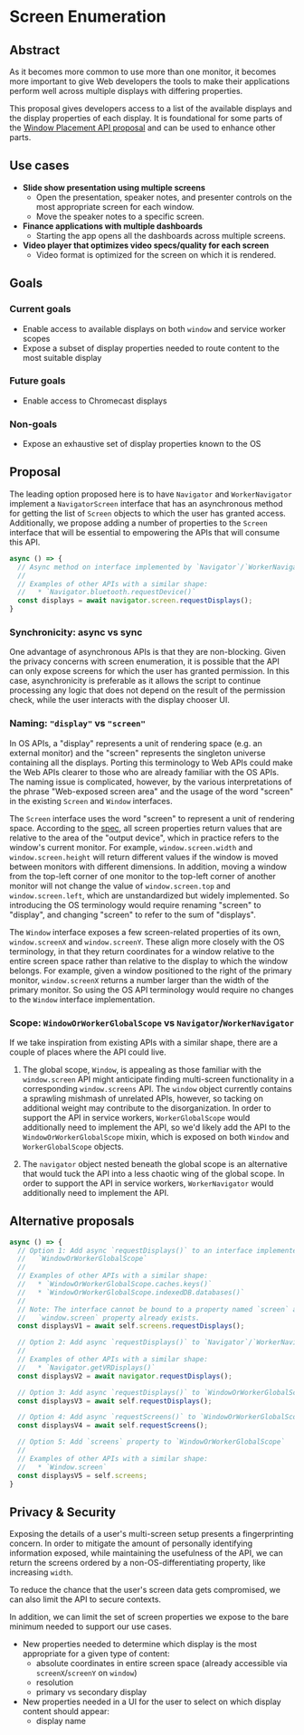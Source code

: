 # Screen Enumeration

## Abstract

As it becomes more common to use more than one monitor, it becomes more
important to give Web developers the tools to make their applications perform
well across multiple displays with differing properties.

This proposal gives developers access to a list of the available displays and
the display properties of each display. It is foundational for some parts of
the [Window Placement API
proposal](https://github.com/spark008/window-placement) and can be used to
enhance other parts.

## Use cases

* **Slide show presentation using multiple screens**
  * Open the presentation, speaker notes, and presenter controls on the most
    appropriate screen for each window.
  * Move the speaker notes to a specific screen.
* **Finance applications with multiple dashboards**
  * Starting the app opens all the dashboards across multiple screens.
* **Video player that optimizes video specs/quality for each screen**
  * Video format is optimized for the screen on which it is rendered.

## Goals

### Current goals

* Enable access to available displays on both `window` and service worker scopes
* Expose a subset of display properties needed to route content to the most
  suitable display

### Future goals

* Enable access to Chromecast displays

### Non-goals

* Expose an exhaustive set of display properties known to the OS

## Proposal

The leading option proposed here is to have `Navigator` and `WorkerNavigator`
implement a `NavigatorScreen` interface that has an asynchronous method for
getting the list of `Screen` objects to which the user has granted access.
Additionally, we propose adding a number of properties to the `Screen` interface
that will be essential to empowering the APIs that will consume this API.

```js
async () => {
  // Async method on interface implemented by `Navigator`/`WorkerNavigator`
  //
  // Examples of other APIs with a similar shape:
  //   * `Navigator.bluetooth.requestDevice()`
  const displays = await navigator.screen.requestDisplays();
}
```

### **Synchronicity**: async vs sync

One advantage of asynchronous APIs is that they are non-blocking. Given the
privacy concerns with screen enumeration, it is possible that the API can
only expose screens for which the user has granted permission. In this case,
asynchronicity is preferable as it allows the script to continue processing
any logic that does not depend on the result of the permission check, while
the user interacts with the display chooser UI.

### **Naming**: `"display"` vs `"screen"`

In OS APIs, a "display" represents a unit of rendering space (e.g. an
external monitor) and the "screen" represents the singleton universe
containing all the displays. Porting this terminology to Web APIs could make
the Web APIs clearer to those who are already familiar with the OS APIs. The
naming issue is complicated, however, by the various interpretations of the
phrase "Web-exposed screen area" and the usage of the word "screen" in the
existing `Screen` and `Window` interfaces.

The `Screen` interface uses the word "screen" to represent a unit of
rendering space. According to the
[spec](https://drafts.csswg.org/cssom-view/#web-exposed-screen-information),
all screen properties return values that are relative to the area of the
"output device", which in practice refers to the window's current monitor.
For example, `window.screen.width` and `window.screen.height` will return
different values if the window is moved between monitors with different
dimensions. In addition, moving a window from the top-left corner of one
monitor to the top-left corner of another monitor will not change the value
of `window.screen.top` and `window.screen.left`, which are unstandardized but
widely implemented. So introducing the OS terminology would require renaming
"screen" to "display", and changing "screen" to refer to the sum of
"displays".

The `Window` interface exposes a few screen-related properties of its own,
`window.screenX` and `window.screenY`. These align more closely with the OS
terminology, in that they return coordinates for a window relative to the
entire screen space rather than relative to the display to which the window
belongs. For example, given a window positioned to the right of the primary
monitor, `window.screenX` returns a number larger than the width of the
primary monitor. So using the OS API terminology would require no changes to
the `Window` interface implementation.

### **Scope**: `WindowOrWorkerGlobalScope` vs `Navigator`/`WorkerNavigator`

If we take inspiration from existing APIs with a similar shape, there are a
couple of places where the API could live.

1. The global scope, `Window`, is appealing as those familiar with the
`window.screen` API might anticipate finding multi-screen functionality in a
corresponding `window.screens` API. The `window` object currently contains a
sprawling mishmash of unrelated APIs, however, so tacking on additional
weight may contribute to the disorganization. In order to support the API in
service workers, `WorkerGlobalScope` would additionally need to implement the
API, so we'd likely add the API to the `WindowOrWorkerGlobalScope` mixin, which
is exposed on both `Window` and `WorkerGlobalScope` objects.

1. The `navigator` object nested beneath the global scope is an alternative that
would tuck the API into a less chaotic wing of the global scope. In order to
support the API in service workers, `WorkerNavigator` would additionally need to
implement the API.

## Alternative proposals

```js
async () => {
  // Option 1: Add async `requestDisplays()` to an interface implemented by
  //   `WindowOrWorkerGlobalScope`
  //
  // Examples of other APIs with a similar shape:
  //   * `WindowOrWorkerGlobalScope.caches.keys()`
  //   * `WindowOrWorkerGlobalScope.indexedDB.databases()`
  //
  // Note: The interface cannot be bound to a property named `screen` as the
  //   `window.screen` property already exists.
  const displaysV1 = await self.screens.requestDisplays();

  // Option 2: Add async `requestDisplays()` to `Navigator`/`WorkerNavigator`
  //
  // Examples of other APIs with a similar shape:
  //   * `Navigator.getVRDisplays()`
  const displaysV2 = await navigator.requestDisplays();

  // Option 3: Add async `requestDisplays()` to `WindowOrWorkerGlobalScope`
  const displaysV3 = await self.requestDisplays();

  // Option 4: Add async `requestScreens()` to `WindowOrWorkerGlobalScope`
  const displaysV4 = await self.requestScreens();

  // Option 5: Add `screens` property to `WindowOrWorkerGlobalScope`
  //
  // Examples of other APIs with a similar shape:
  //   * `Window.screen`
  const displaysV5 = self.screens;
}
```

## Privacy & Security

Exposing the details of a user's multi-screen setup presents a fingerprinting
concern. In order to mitigate the amount of personally identifying
information exposed, while maintaining the usefulness of the API, we can return
the screens ordered by a non-OS-differentiating property, like increasing
`width`.

To reduce the chance that the user's screen data gets compromised, we can also
limit the API to secure contexts.

In addition, we can limit the set of screen properties we expose to the bare
minimum needed to support our use cases.

* New properties needed to determine which display is the most appropriate for
  a given type of content:
  * absolute coordinates in entire screen space (already accessible via
    `screenX`/`screenY` on `window`)
  * resolution
  * primary vs secondary display
* New properties needed in a UI for the user to select on which display content
  should appear:
  * display name
